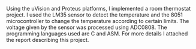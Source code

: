 Using the uVision and Proteus platforms, I implemented a room thermostat project. I used the LM35 sensor to detect the temperature and the 8051 microcontroller to change the temperature according to certain limits. The voltage given by the sensor was processed using ADC0808. 
The programming languages used are C and ASM. For more details I attached the report describing this project. 
